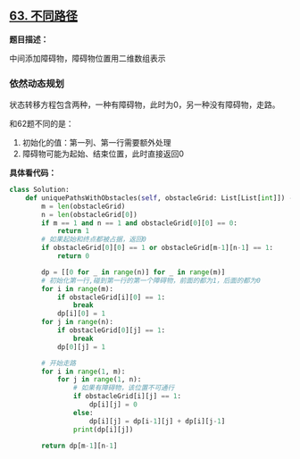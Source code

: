 ## [63. 不同路径](https://leetcode-cn.com/problems/unique-paths-ii/)

**题目描述：**

中间添加障碍物，障碍物位置用二维数组表示

### 依然动态规划

状态转移方程包含两种，一种有障碍物，此时为0，另一种没有障碍物，走路。

和62题不同的是：

1. 初始化的值：第一列、第一行需要额外处理
2. 障碍物可能为起始、结束位置，此时直接返回0

**具体看代码：**

```python
class Solution:
    def uniquePathsWithObstacles(self, obstacleGrid: List[List[int]]) -> int:
        m = len(obstacleGrid)
        n = len(obstacleGrid[0])
        if m == 1 and n == 1 and obstacleGrid[0][0] == 0:
            return 1
        # 如果起始和终点都被占据，返回0
        if obstacleGrid[0][0] == 1 or obstacleGrid[m-1][n-1] == 1:
            return 0

        dp = [[0 for _ in range(n)] for _ in range(m)]
        # 初始化第一行,碰到第一行的第一个障碍物，前面的都为1，后面的都为0
        for i in range(m):
            if obstacleGrid[i][0] == 1:
                break
            dp[i][0] = 1
        for j in range(n):
            if obstacleGrid[0][j] == 1:
                break
            dp[0][j] = 1

        # 开始走路
        for i in range(1, m):
            for j in range(1, n):
                # 如果有障碍物，该位置不可通行
                if obstacleGrid[i][j] == 1:
                    dp[i][j] = 0
                else:
                    dp[i][j] = dp[i-1][j] + dp[i][j-1]
                print(dp[i][j])
        
        return dp[m-1][n-1]
```

